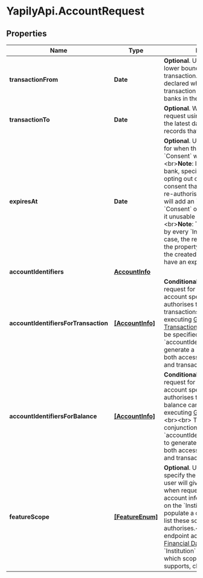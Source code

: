 # YapilyApi.AccountRequest

## Properties

Name | Type | Description | Notes
------------ | ------------- | ------------- | -------------
**transactionFrom** | **Date** | __Optional__. Used to specify the lower bound on when to pull transaction. This should be declared when accessing transaction older than 90 days for banks in the [CBI Globe](https://docs.yapily.com/pages/knowledge/open-banking/cbi_globe/). | [optional] 
**transactionTo** | **Date** | __Optional__. When performing a request using the consent, this is the latest date of transaction records that can be retrieved. | [optional] 
**expiresAt** | **Date** | __Optional__. Used to set a hard date for when the user&#39;s associated &#x60;Consent&#x60; will expire.&lt;br&gt;&lt;br&gt;**Note**: If this supported by the bank, specifying this is property is opting out of having a long-lived consent that can be perpetually re-authorised by the user. This will add an &#x60;expiresAt&#x60; field on the &#x60;Consent&#x60; object which will render it unusable after this date.&lt;br&gt;&lt;br&gt;**Note**: This is not supported by every &#x60;Institution&#x60;. In such case, the request will not fail but the property will be ignored and the created &#x60;Consent&#x60; will not have an expiry date. | [optional] 
**accountIdentifiers** | [**AccountInfo**](AccountInfo.md) |  | [optional] 
**accountIdentifiersForTransaction** | [**[AccountInfo]**](AccountInfo.md) | __Conditional__. Used to create a request for the transactions of the account specified. Once the user authorises the request, only the transactions can be obtained by executing [GET Account Transactions](./#get-account-transactions). &lt;br&gt;&lt;br&gt;This can be specified in conjunction with &#x60;accountIdentifiersForBalance&#x60; to generate a &#x60;Consent&#x60; that can both access the accounts balance and transactions. | [optional] 
**accountIdentifiersForBalance** | [**[AccountInfo]**](AccountInfo.md) | __Conditional__. Used to create a request for the balance of the account specified. Once the user authorises the request, only the balance can be obtained by executing [GET Account Balances](./#get-account-balances).&lt;br&gt;&lt;br&gt; This can be specified in conjunction with &#x60;accountIdentifiersForTransaction&#x60; to generate a &#x60;Consent&#x60; that can both access the accounts balance and transactions. | [optional] 
**featureScope** | [**[FeatureEnum]**](FeatureEnum.md) | __Optional__. Used to granularly specify the set of features that the user will give their consent for when requesting access to their account information. Depending on the &#x60;Institution&#x60;, this may also populate a consent screen which list these scopes before the user authorises.&lt;br&gt;&lt;br&gt;This endpoint accepts allow all [Financial Data Features](/guides/financial-data/features/#feature-list) that the &#x60;Institution&#x60; supports.To find out which scopes an &#x60;Institution&#x60; supports, check [GET Institution](./#get-institution). | [optional] 


